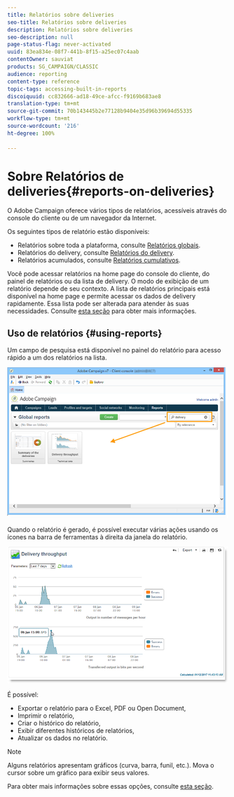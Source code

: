 ```yaml
---
title: Relatórios sobre deliveries
seo-title: Relatórios sobre deliveries
description: Relatórios sobre deliveries
seo-description: null
page-status-flag: never-activated
uuid: 83ea834e-08f7-441b-8f15-a25ec07c4aab
contentOwner: sauviat
products: SG_CAMPAIGN/CLASSIC
audience: reporting
content-type: reference
topic-tags: accessing-built-in-reports
discoiquuid: cc832666-ad18-49ce-afcc-f9169b683ae8
translation-type: tm+mt
source-git-commit: 70b143445b2e77128b9404e35d96b39694d55335
workflow-type: tm+mt
source-wordcount: '216'
ht-degree: 100%

---
```



# Sobre Relatórios de deliveries{#reports-on-deliveries}

O Adobe Campaign oferece vários tipos de relatórios, acessíveis através do console do cliente ou de um navegador da Internet.

Os seguintes tipos de relatório estão disponíveis:

* Relatórios sobre toda a plataforma, consulte [Relatórios globais](../../reporting/using/global-reports.md).
* Relatórios do delivery, consulte [Relatórios do delivery](../../reporting/using/delivery-reports.md).
* Relatórios acumulados, consulte [Relatórios cumulativos](../../reporting/using/cumulative-reports.md).

Você pode acessar relatórios na home page do console do cliente, do painel de relatórios ou da lista de delivery. O modo de exibição de um relatório depende de seu contexto. A lista de relatórios principais está disponível na home page e permite acessar os dados de delivery rapidamente. Essa lista pode ser alterada para atender às suas necessidades. Consulte [esta seção](../../reporting/using/about-reports-creation-in-campaign.md) para obter mais informações.

## Uso de relatórios {#using-reports}

Um campo de pesquisa está disponível no painel do relatório para acesso rápido a um dos relatórios na lista.

![](assets/s_ncs_user_report_searchfield.png)

Quando o relatório é gerado, é possível executar várias ações usando os ícones na barra de ferramentas à direita da janela do relatório.

![](assets/s_ncs_user_report_toolbar.png)

É possível:

* Exportar o relatório para o Excel, PDF ou Open Document,
* Imprimir o relatório,
* Criar o histórico do relatório,
* Exibir diferentes históricos de relatórios,
* Atualizar os dados no relatório.

>[!NOTE]
>
>Alguns relatórios apresentam gráficos (curva, barra, funil, etc.). Mova o cursor sobre um gráfico para exibir seus valores.

Para obter mais informações sobre essas opções, consulte [esta seção](../../reporting/using/about-adobe-campaign-reporting-tools.md).
